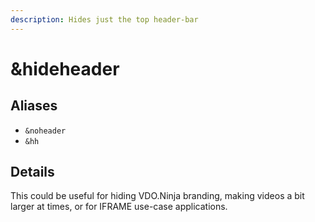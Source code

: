 ```yaml
---
description: Hides just the top header-bar
---
```


# \&hideheader

## Aliases

* `&noheader`
* `&hh`

## Details

This could be useful for hiding VDO.Ninja branding, making videos a bit larger at times, or for IFRAME use-case applications.

